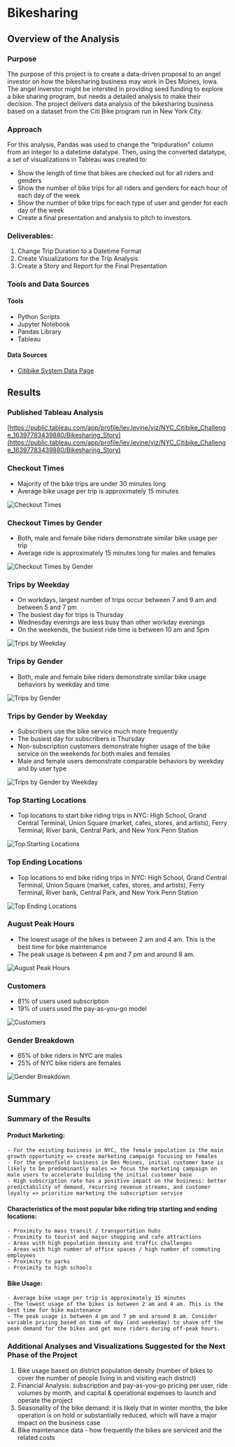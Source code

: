 # Bikesharing

## Overview of the Analysis

### Purpose

The purpose of this project is to create a data-driven proposal to an angel investor on how the bikesharing business may work in Des Moines, Iowa. The angel inverstor might be intersted in providing seed funding to explore a bike sharing program, but needs a detailed analysis to make their decision. The project delivers data analysis of the bikesharing business based on a dataset from the Citi Bike program run in New York City. 

### Approach

For this analysis, Pandas was used to change the "tripduration" column from an integer to a datetime datatype. Then, using the converted datatype, a set of visualizations in Tableau was created to:

- Show the length of time that bikes are checked out for all riders and genders
- Show the number of bike trips for all riders and genders for each hour of each day of the week
- Show the number of bike trips for each type of user and gender for each day of the week
- Create a final presentation and analysis to pitch to investors.

### Deliverables: 

1. Change Trip Duration to a Datetime Format
2. Create Visualizations for the Trip Analysis
3. Create a Story and Report for the Final Presentation

### Tools and Data Sources

#### Tools

- Python Scripts
- Jupyter Notebook
- Pandas Library
- Tableau

#### Data Sources

- [Citibike System Data Page](https://www.citibikenyc.com/system-data)

## Results

### Published Tableau Analysis

[https://public.tableau.com/app/profile/lev.levine/viz/NYC_Citibike_Challenge_16397783439880/Bikesharing_Story](https://public.tableau.com/app/profile/lev.levine/viz/NYC_Citibike_Challenge_16397783439880/Bikesharing_Story)

### Checkout Times

- Majority of the bike trips are under 30 minutes long
- Average bike usage per trip is approximately 15 minutes

![Checkout Times](/Resources/checkout_times.png)

### Checkout Times by Gender

- Both, male and female bike riders demonstrate similar bike usage per trip
- Average ride is approximately 15 minutes long for males and females

![Checkout Times by Gender](/Resources/checkout_times_by_gender.png)

### Trips by Weekday

- On workdays, largest number of trips occur between 7 and 9 am and between 5 and 7 pm
- The busiest day for trips is Thursday
- Wednesday evenings are less busy than other workday evenings
- On the weekends, the busiest ride time is between 10 am and 5pm

![Trips by Weekday](/Resources/trips_by_weekday.png)

### Trips by Gender

- Both, male and female bike riders demonstrate similar bike usage behaviors by weekday and time

![Trips by Gender](/Resources/trips_by_gender.png)

### Trips by Gender by Weekday

- Subscribers use the bike service much more frequently
- The busiest day for subscribers is Thursday
- Non-subscription customers demonstrate higher usage of the bike service on the weekends for both males and females
- Male and female users demonstrate comparable behaviors by weekday and by user type

![Trips by Gender by Weekday](/Resources/trips_by_gender_by_weekday.png)

### Top Starting Locations

- Top locations to start bike riding trips in NYC: High School, Grand Central Terminal, Union Square (market, cafes, stores, and artists), Ferry Terminal, River bank, Central Park, and New York Penn Station

![Top Starting Locations](/Resources/top_starting_locations.png)

### Top Ending Locations

- Top locations to end bike riding trips in NYC: High School, Grand Central Terminal, Union Square (market, cafes, stores, and artists), Ferry Terminal, River bank, Central Park, and New York Penn Station

![Top Ending Locations](/Resources/top_ending_locations.png)

### August Peak Hours

- The lowest usage of the bikes is between 2 am and 4 am. This is the best time for bike maintenance
- The peak usage is between 4 pm and 7 pm and around 8 am. 

![August Peak Hours](/Resources/august_peak_hours.png)

### Customers

- 81% of users used subscription
- 19% of users used the pay-as-you-go model

![Customers](/Resources/customers.png)

### Gender Breakdown

- 65% of bike riders in NYC are males
- 25% of NYC bike riders are females


![Gender Breakdown](/Resources/gender_breakdown.png)

## Summary

### Summary of the Results

#### Product Marketing:

    - For the existing business in NYC, the female population is the main growth opportunity => create marketing campaign focusing on females
    - For the greenfield business in Des Moines, initial customer base is likely to be predominantly males => focus the marketing campaign on male users to accelerate building the initial customer base
    - High subscription rate has a positive impact on the business: better predictability of demand, recurring revenue streams, and customer loyalty => prioritize marketing the subscription service

#### Characteristics of the most popular bike riding trip starting and ending locations:

    - Proximity to mass transit / transportation hubs
    - Proximity to tourist and major shopping and cafe attractions
    - Areas with high population density and traffic challenges
    - Areas with high number of office spaces / high number of commuting employees
    - Proximity to parks
    - Proximity to high schools

#### Bike Usage: 
    - Average bike usage per trip is approximately 15 minutes
    - The lowest usage of the bikes is between 2 am and 4 am. This is the best time for bike maintenance
    - The peak usage is between 4 pm and 7 pm and around 8 am. Consider variable pricing based on time of day (and weekeday) to shave off the peak demand for the bikes and get more riders during off-peak hours.

### Additional Analyses and Visualizations Suggested for the Next Phase of the Project

1. Bike usage based on district population density (number of bikes to cover the number of people living in and visiting each district)
2. Financial Analysis: subscription and pay-as-you-go pricing per user, ride volumes by month, and capital & operational expenses to launch and operate the project
3. Seasonality of the bike demand: it is likely that in winter months, the bike operation is on hold or substantially reduced, which will have a major impact on the business case
4. Bike maintenance data - how frequently the bikes are serviced and the related costs
